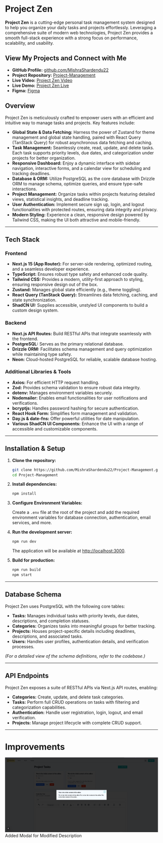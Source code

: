 # Project Zen

**Project Zen** is a cutting-edge personal task management system designed to help you organize your daily tasks and projects effortlessly. Leveraging a comprehensive suite of modern web technologies, Project Zen provides a smooth full-stack experience with a strong focus on performance, scalability, and usability.

## View My Projects and Connect with Me

- **GitHub Profile:** [github.com/MishraShardendu22](https://github.com/MishraShardendu22)
- **Project Repository:** [Project-Management](https://github.com/MishraShardendu22/Project-Management)
- **Live Video:** [Project Zen Video](https://www.loom.com/share/17111c76016545f2b255316369e9defb?sid=67bd8ecb-f003-48e7-9db9-6ba5351e1437)
- **Live Demo:** [Project Zen Live](https://project-management-internhsip-shardendu-mishra.vercel.app/)
- **Figma:** [Figma](https://www.figma.com/design/swxxon1kMZHbooRvOHkNn1/Project-Management-Figma?node-id=0-1&t=GphA3GHXofcY9OUA-1)


## Overview

Project Zen is meticulously crafted to empower users with an efficient and intuitive way to manage tasks and projects. Key features include:

- **Global State & Data Fetching:** Harness the power of Zustand for theme management and global state handling, paired with React Query (TanStack Query) for robust asynchronous data fetching and caching.
- **Task Management:** Seamlessly create, read, update, and delete tasks. Each task supports priority levels, due dates, and categorization under projects for better organization.
- **Responsive Dashboard:** Enjoy a dynamic interface with sidebar navigation, interactive forms, and a calendar view for scheduling and tracking deadlines.
- **Database & ORM:** Utilize PostgreSQL as the core database with Drizzle ORM to manage schema, optimize queries, and ensure type-safe interactions.
- **Project Management:** Organize tasks within projects featuring detailed views, statistical insights, and deadline tracking.
- **User Authentication:** Implement secure sign up, login, and logout functionalities with protected routes, ensuring data integrity and privacy.
- **Modern Styling:** Experience a clean, responsive design powered by Tailwind CSS, making the UI both attractive and mobile-friendly.

---

## Tech Stack

### Frontend

- **Next.js 15 (App Router):** For server-side rendering, optimized routing, and a seamless developer experience.
- **TypeScript:** Ensures robust type safety and enhanced code quality.
- **Tailwind CSS:** Provides a modern, utility-first approach to styling, ensuring responsive design out of the box.
- **Zustand:** Manages global state efficiently (e.g., theme toggling).
- **React Query (TanStack Query):** Streamlines data fetching, caching, and state synchronization.
- **ShadCN UI:** Supplies accessible, unstyled UI components to build a custom design system.

### Backend

- **Next.js API Routes:** Build RESTful APIs that integrate seamlessly with the frontend.
- **PostgreSQL:** Serves as the primary relational database.
- **Drizzle ORM:** Facilitates schema management and query optimization while maintaining type safety.
- **Neon:** Cloud-hosted PostgreSQL for reliable, scalable database hosting.

### Additional Libraries & Tools

- **Axios:** For efficient HTTP request handling.
- **Zod:** Provides schema validation to ensure robust data integrity.
- **dotenv:** Manages environment variables securely.
- **Nodemailer:** Enables email functionalities for user notifications and verifications.
- **bcryptjs:** Handles password hashing for secure authentication.
- **React Hook Form:** Simplifies form management and validation.
- **Day.js & date-fns:** Offer powerful utilities for date manipulation.
- **Various ShadCN UI Components:** Enhance the UI with a range of accessible and customizable components.

---

## Installation & Setup

1. **Clone the repository:**

   ```bash
   git clone https://github.com/MishraShardendu22/Project-Management.git
   cd Project-Management
   ```

2. **Install dependencies:**

   ```bash
   npm install
   ```

3. **Configure Environment Variables:**

   Create a `.env` file at the root of the project and add the required environment variables for database connection, authentication, email services, and more.

4. **Run the development server:**

   ```bash
   npm run dev
   ```

   The application will be available at [http://localhost:3000](http://localhost:3000).

5. **Build for production:**

   ```bash
   npm run build
   npm start
   ```

---

## Database Schema

Project Zen uses PostgreSQL with the following core tables:

- **Tasks:** Manages individual tasks with priority levels, due dates, descriptions, and completion statuses.
- **Categories:** Organizes tasks into meaningful groups for better tracking.
- **Projects:** Houses project-specific details including deadlines, descriptions, and associated tasks.
- **Users:** Handles user profiles, authentication details, and verification processes.

_(For a detailed view of the schema definitions, refer to the codebase.)_

---

## API Endpoints

Project Zen exposes a suite of RESTful APIs via Next.js API routes, enabling:

- **Categories:** Create, update, and delete task categories.
- **Tasks:** Perform full CRUD operations on tasks with filtering and categorization capabilities.
- **Authentication:** Handle user registration, login, logout, and email verification.
- **Projects:** Manage project lifecycle with complete CRUD support.

---

# Improvements
![alt text](image.png) Added Modal for Modified Description
